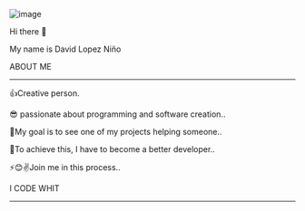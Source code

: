 ![image](https://github.com/user-attachments/assets/11565ffe-f58a-4b57-bfdf-2eea9d589ae4)





Hi there 👋

My name is David Lopez Niño


ABOUT ME
_______________________________________________________________________________________________________________________________________________

👍Creative person.

😎 passionate about programming and software creation.. 

🤔My goal is to see one of my projects helping someone..

💼To achieve this, I have to become a better developer..

⚡😊✌️Join me in this process..


I CODE WHIT 
_______________________________________________________________________________________________________________________________________________


